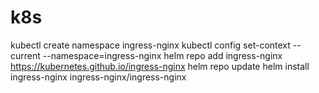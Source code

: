 # k8s
kubectl create namespace ingress-nginx
kubectl config set-context --current --namespace=ingress-nginx
helm repo add ingress-nginx <https://kubernetes.github.io/ingress-nginx>
helm repo update
helm install ingress-nginx ingress-nginx/ingress-nginx
